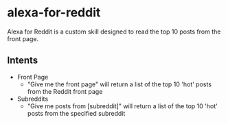 # alexa-for-reddit

Alexa for Reddit is a custom skill designed to read the top 10
posts from the front page. 

## Intents
* Front Page
    * "Give me the front page" will return a list of the top 10 'hot' posts from the Reddit front page
* Subreddits
    * "Give me posts from [subreddit]" will return a list of the top 10 'hot' posts from the specified subreddit
